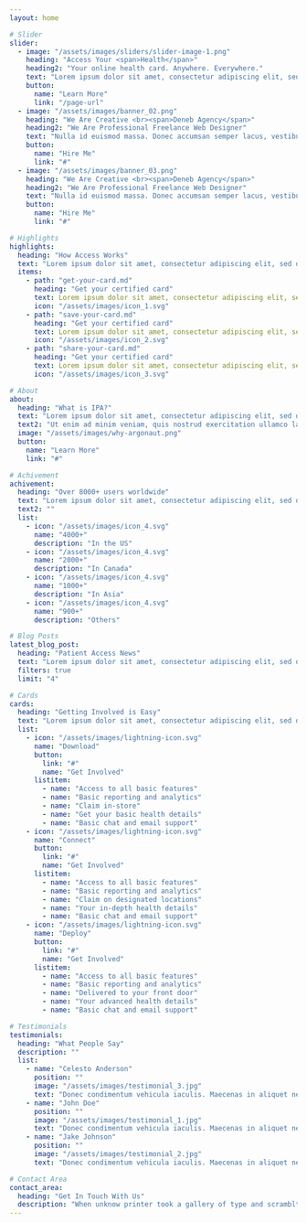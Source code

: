 ```yaml
---
layout: home

# Slider
slider:
  - image: "/assets/images/sliders/slider-image-1.png"
    heading: "Access Your <span>Health</span>"
    heading2: "Your online health card. Anywhere. Everywhere."
    text: "Lorem ipsum dolor sit amet, consectetur adipiscing elit, sed do eiusmod tempor incididunt ut labore et.laborum."
    button:
      name: "Learn More"
      link: "/page-url"
  - image: "/assets/images/banner_02.png"
    heading: "We Are Creative <br><span>Deneb Agency</span>"
    heading2: "We Are Professional Freelance Web Designer"
    text: "Nulla id euismod massa. Donec accumsan semper lacus, vestibulum gravida ante sed eu lacus et diam lacinia."
    button:
      name: "Hire Me"
      link: "#"
  - image: "/assets/images/banner_03.png"
    heading: "We Are Creative <br><span>Deneb Agency</span>"
    heading2: "We Are Professional Freelance Web Designer"
    text: "Nulla id euismod massa. Donec accumsan semper lacus, vestibulum gravida ante sed eu lacus et diam lacinia."
    button:
      name: "Hire Me"
      link: "#"

# Highlights
highlights:
  heading: "How Access Works"
  text: "Lorem ipsum dolor sit amet, consectetur adipiscing elit, sed do eiusmod tempor incididunt ut labore et.laborum."
  items:
    - path: "get-your-card.md"
      heading: "Get your certified card"
      text: Lorem ipsum dolor sit amet, consectetur adipiscing elit, sed do eiusmod tempor incididunt ut labore et.laborum.
      icon: "/assets/images/icon_1.svg"
    - path: "save-your-card.md"
      heading: "Get your certified card"
      text: Lorem ipsum dolor sit amet, consectetur adipiscing elit, sed do eiusmod tempor incididunt ut labore et.laborum.
      icon: "/assets/images/icon_2.svg"
    - path: "share-your-card.md"
      heading: "Get your certified card"
      text: Lorem ipsum dolor sit amet, consectetur adipiscing elit, sed do eiusmod tempor incididunt ut labore et.laborum.
      icon: "/assets/images/icon_3.svg"

# About
about:
  heading: "What is IPA?"
  text: "Lorem ipsum dolor sit amet, consectetur adipiscing elit, sed do eiusmod tempor incididunt ut labore et dolore magna aliqua. Ut enim ad minim veniam, quis nostrud exercitation ullamco laboris nisi ut aliquip ex ea commodo consequat. Duis aute irure dolor in reprehenderit in voluptate velit esse cillum dolore eu fugiat nulla pariatur. Excepteur sint occaecat cupidatat non proident, sunt in culpa qui officia deserunt mollit anim id est laborum."
  text2: "Ut enim ad minim veniam, quis nostrud exercitation ullamco laboris nisi ut aliquip ex ea commodo consequat. Duis aute irure dolor in reprehenderit in voluptate velit esse cillum dolore eu fugiat nulla pariatur."
  image: "/assets/images/why-argonaut.png"
  button:
    name: "Learn More"
    link: "#"

# Achivement
achivement:
  heading: "Over 8000+ users worldwide"
  text: "Lorem ipsum dolor sit amet, consectetur adipiscing elit, sed do eiusmod tempor incididunt ut labore et dolore magna aliqua. Ut enim ad minim veniam, quis nostrud exercitation ullamco laboris nisi ut aliquip ex ea commodo consequat. Duis aute irure dolor in reprehenderit in voluptate velit esse cillum dolore eu fugiat nulla pariatur. Excepteur sint occaecat cupidatat non proident, sunt in culp."
  text2: ""
  list:
    - icon: "/assets/images/icon_4.svg"
      name: "4000+"
      description: "In the US"
    - icon: "/assets/images/icon_4.svg"
      name: "2000+"
      description: "In Canada"
    - icon: "/assets/images/icon_4.svg"
      name: "1000+"
      description: "In Asia"
    - icon: "/assets/images/icon_4.svg"
      name: "900+"
      description: "Others"

# Blog Posts
latest_blog_post:
  heading: "Patient Access News"
  text: "Lorem ipsum dolor sit amet, consectetur adipiscing elit, sed do eiusmod tempor incididunt ut labore et.laborum."
  filters: true
  limit: "4"

# Cards
cards:
  heading: "Getting Involved is Easy"
  text: "Lorem ipsum dolor sit amet, consectetur adipiscing elit, sed do eiusmod tempor incididunt ut labore et.laborum."
  list:
    - icon: "/assets/images/lightning-icon.svg"
      name: "Download"
      button:
        link: "#"
        name: "Get Involved"
      listitem:
        - name: "Access to all basic features"
        - name: "Basic reporting and analytics"
        - name: "Claim in-store"
        - name: "Get your basic health details"
        - name: "Basic chat and email support"
    - icon: "/assets/images/lightning-icon.svg"
      name: "Connect"
      button:
        link: "#"
        name: "Get Involved"
      listitem:
        - name: "Access to all basic features"
        - name: "Basic reporting and analytics"
        - name: "Claim on designated locations"
        - name: "Your in-depth health details"
        - name: "Basic chat and email support"
    - icon: "/assets/images/lightning-icon.svg"
      name: "Deploy"
      button:
        link: "#"
        name: "Get Involved"
      listitem:
        - name: "Access to all basic features"
        - name: "Basic reporting and analytics"
        - name: "Delivered to your front door"
        - name: "Your advanced health details"
        - name: "Basic chat and email support"

# Testimonials
testimonials:
  heading: "What People Say"
  description: ""
  list:
    - name: "Celesto Anderson"
      position: ""
      image: "/assets/images/testimonial_3.jpg"
      text: "Donec condimentum vehicula iaculis. Maecenas in aliquet neque. Suspendisse viverra, ante eget pellentesque pulvinar, nunc nisi molestie ligula, vitae convallis orci justo vitae sem. Integer vitae imperdiet augue, sed accumsan diam. Etiam non quam commodo dolor convallis cursus. Duis tempus dolor eget gravida fringilla. In ultricies velit eget sem tempus egestas."
    - name: "John Doe"
      position: ""
      image: "/assets/images/testimonial_1.jpg"
      text: "Donec condimentum vehicula iaculis. Maecenas in aliquet neque. Suspendisse viverra, ante eget pellentesque pulvinar, nunc nisi molestie ligula, vitae convallis orci justo vitae sem. Integer vitae imperdiet augue, sed accumsan diam. Etiam non quam commodo dolor convallis cursus. Duis tempus dolor eget gravida fringilla. In ultricies velit eget sem tempus egestas."
    - name: "Jake Johnson"
      position: ""
      image: "/assets/images/testimonial_2.jpg"
      text: "Donec condimentum vehicula iaculis. Maecenas in aliquet neque. Suspendisse viverra, ante eget pellentesque pulvinar, nunc nisi molestie ligula, vitae convallis orci justo vitae sem. Integer vitae imperdiet augue, sed accumsan diam. Etiam non quam commodo dolor convallis cursus. Duis tempus dolor eget gravida fringilla. In ultricies velit eget sem tempus egestas."

# Contact Area
contact_area:
  heading: "Get In Touch With Us"
  description: "When unknow printer took a gallery of type and scramblted it to make a type specimen book"
---
```

